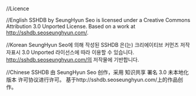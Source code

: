 
//Licence

//English
SSHDB by SeungHyun Seo is licensed under a Creative Commons Attribution 3.0 Unported License.
Based on a work at http://sshdb.seoseunghyun.com/.

//Korean
SeungHyun Seo에 의해 작성된 SSHDB 은(는) 크리에이티브 커먼즈 저작자표시 3.0 Unported 라이선스에 따라 이용할 수 있습니다.
http://sshdb.seoseunghyun.com/의 저작물에 기반합니다.

//Chinese
SSHDB 由 SeungHyun Seo 创作，采用 知识共享 署名 3.0 未本地化版本 许可协议进行许可。
基于http://sshdb.seoseunghyun.com/上的作品创作。
